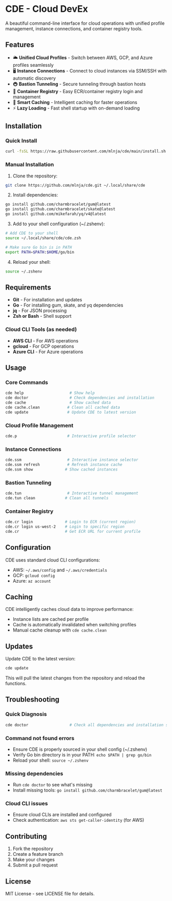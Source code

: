 # CDE - Cloud DevEx

A beautiful command-line interface for cloud operations with unified profile management, instance connections, and container registry tools.

## Features

- 🌥️ **Unified Cloud Profiles** - Switch between AWS, GCP, and Azure profiles seamlessly
- 🖥️ **Instance Connections** - Connect to cloud instances via SSM/SSH with automatic discovery
- 🚇 **Bastion Tunneling** - Secure tunneling through bastion hosts
- 🐳 **Container Registry** - Easy ECR/container registry login and management  
- 💾 **Smart Caching** - Intelligent caching for faster operations
- ⚡ **Lazy Loading** - Fast shell startup with on-demand loading

## Installation

### Quick Install

```bash
curl -fsSL https://raw.githubusercontent.com/mlnja/cde/main/install.sh | bash
```

### Manual Installation

1. Clone the repository:
```bash
git clone https://github.com/mlnja/cde.git ~/.local/share/cde
```

2. Install dependencies:
```bash
go install github.com/charmbracelet/gum@latest
go install github.com/charmbracelet/skate@latest  
go install github.com/mikefarah/yq/v4@latest
```

3. Add to your shell configuration (~/.zshenv):
```bash
# Add CDE to your shell
source ~/.local/share/cde/cde.zsh

# Make sure Go bin is in PATH
export PATH=$PATH:$HOME/go/bin
```

4. Reload your shell:
```bash
source ~/.zshenv
```

## Requirements

- **Git** - For installation and updates
- **Go** - For installing gum, skate, and yq dependencies
- **jq** - For JSON processing
- **Zsh or Bash** - Shell support

### Cloud CLI Tools (as needed)
- **AWS CLI** - For AWS operations
- **gcloud** - For GCP operations  
- **Azure CLI** - For Azure operations

## Usage

### Core Commands

```bash
cde help                    # Show help
cde doctor                  # Check dependencies and installation
cde cache                   # Show cached data
cde cache.clean            # Clean all cached data  
cde update                 # Update CDE to latest version
```

### Cloud Profile Management

```bash
cde.p                      # Interactive profile selector
```

### Instance Connections  

```bash
cde.ssm                    # Interactive instance selector
cde.ssm refresh            # Refresh instance cache
cde.ssm show              # Show cached instances
```

### Bastion Tunneling

```bash
cde.tun                    # Interactive tunnel management
cde.tun clean             # Clean all tunnels
```

### Container Registry

```bash
cde.cr login              # Login to ECR (current region)
cde.cr login us-west-2    # Login to specific region
cde.cr                    # Get ECR URL for current profile
```

## Configuration

CDE uses standard cloud CLI configurations:
- AWS: `~/.aws/config` and `~/.aws/credentials`
- GCP: `gcloud config` 
- Azure: `az account`

## Caching

CDE intelligently caches cloud data to improve performance:
- Instance lists are cached per profile
- Cache is automatically invalidated when switching profiles
- Manual cache cleanup with `cde cache.clean`

## Updates

Update CDE to the latest version:
```bash
cde update
```

This will pull the latest changes from the repository and reload the functions.

## Troubleshooting

### Quick Diagnosis
```bash
cde doctor                  # Check all dependencies and installation status
```

### Command not found errors
- Ensure CDE is properly sourced in your shell config (~/.zshenv)
- Verify Go bin directory is in your PATH: `echo $PATH | grep go/bin`
- Reload your shell: `source ~/.zshenv`

### Missing dependencies
- Run `cde doctor` to see what's missing
- Install missing tools: `go install github.com/charmbracelet/gum@latest`

### Cloud CLI issues
- Ensure cloud CLIs are installed and configured
- Check authentication: `aws sts get-caller-identity` (for AWS)

## Contributing

1. Fork the repository
2. Create a feature branch
3. Make your changes
4. Submit a pull request

## License

MIT License - see LICENSE file for details.
